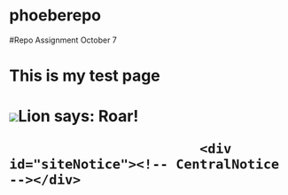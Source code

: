 phoeberepo
==========

#Repo Assignment October 7 


  <html lang="en">
    <head>
      <meta charset="UTF-8">
      <title>Document</title>
    </head>       
    <body>
       <h1> This is my test page <h1>          
       <img src="http://placekitten.com/g/300/300"
       <p>Lion says: <strong>Roar!</strong></p>
    </body>
  </html>


<html lang="en" dir="ltr" class="client-nojs">
<head>
<meta charset="UTF-8" />
<title>Wilfred (U.S. TV series) - Wikipedia, the free encyclopedia</title>
<meta name="generator" content="MediaWiki 1.25wmf1" />
<link rel="alternate" href="android-app://org.wikipedia/http/en.m.wikipedia.org/wiki/Wilfred_(U.S._TV_series)" />
<link rel="alternate" type="application/x-wiki" title="Edit this page" href="/w/index.php?title=Wilfred_(U.S._TV_series)&amp;action=edit" />
<link rel="edit" title="Edit this page" href="/w/index.php?title=Wilfred_(U.S._TV_series)&amp;action=edit" />
<link rel="apple-touch-icon" href="//bits.wikimedia.org/apple-touch/wikipedia.png" />
<link rel="shortcut icon" href="//bits.wikimedia.org/favicon/wikipedia.ico" />
<link rel="search" type="application/opensearchdescription+xml" href="/w/opensearch_desc.php" title="Wikipedia (en)" />
<link rel="EditURI" type="application/rsd+xml" href="//en.wikipedia.org/w/api.php?action=rsd" />
<link rel="alternate" hreflang="x-default" href="/wiki/Wilfred_(U.S._TV_series)" />
<link rel="copyright" href="//creativecommons.org/licenses/by-sa/3.0/" />
<link rel="alternate" type="application/atom+xml" title="Wikipedia Atom feed" href="/w/index.php?title=Special:RecentChanges&amp;feed=atom" />
<link rel="canonical" href="http://en.wikipedia.org/wiki/Wilfred_(U.S._TV_series)" />
<link rel="stylesheet" href="//bits.wikimedia.org/en.wikipedia.org/load.php?debug=false&amp;lang=en&amp;modules=ext.gadget.DRN-wizard%2CReferenceTooltips%2Ccharinsert%2Cfeatured-articles-links%2CrefToolbar%2Cteahouse%7Cext.rtlcite%2Cwikihiero%2CwikimediaBadges%7Cext.uls.nojs%7Cext.visualEditor.viewPageTarget.noscript%7Cmediawiki.legacy.commonPrint%2Cshared%7Cmediawiki.skinning.interface%7Cmediawiki.ui.button%7Cskins.vector.styles%7Cwikibase.client.init&amp;only=styles&amp;skin=vector&amp;*" />
<meta name="ResourceLoaderDynamicStyles" content="" />
<link rel="stylesheet" href="//bits.wikimedia.org/en.wikipedia.org/load.php?debug=false&amp;lang=en&amp;modules=site&amp;only=styles&amp;skin=vector&amp;*" />
<style>a:lang(ar),a:lang(kk-arab),a:lang(mzn),a:lang(ps),a:lang(ur){text-decoration:none}
/* cache key: enwiki:resourceloader:filter:minify-css:7:3904d24a08aa08f6a68dc338f9be277e */</style>
<script src="//bits.wikimedia.org/en.wikipedia.org/load.php?debug=false&amp;lang=en&amp;modules=startup&amp;only=scripts&amp;skin=vector&amp;*"></script>
<script>if(window.mw){
mw.config.set({"wgCanonicalNamespace":"","wgCanonicalSpecialPageName":false,"wgNamespaceNumber":0,"wgPageName":"Wilfred_(U.S._TV_series)","wgTitle":"Wilfred (U.S. TV series)","wgCurRevisionId":622607362,"wgRevisionId":622607362,"wgArticleId":32049399,"wgIsArticle":true,"wgIsRedirect":false,"wgAction":"view","wgUserName":null,"wgUserGroups":["*"],"wgCategories":["Use mdy dates from October 2012","2010s American comedy television series","2011 American television series debuts","2014 American television series endings","American television series based on Australian television series","American television sitcoms","English-language television programming","FX network shows","Television series by Fox Television Studios","Television shows set in California","Wilfred (TV series)"],"wgBreakFrames":false,"wgPageContentLanguage":"en","wgPageContentModel":"wikitext","wgSeparatorTransformTable":["",""],"wgDigitTransformTable":["",""],"wgDefaultDateFormat":"dmy","wgMonthNames":["","January","February","March","April","May","June","July","August","September","October","November","December"],"wgMonthNamesShort":["","Jan","Feb","Mar","Apr","May","Jun","Jul","Aug","Sep","Oct","Nov","Dec"],"wgRelevantPageName":"Wilfred_(U.S._TV_series)","wgIsProbablyEditable":true,"wgRestrictionEdit":[],"wgRestrictionMove":[],"wgWikiEditorEnabledModules":{"toolbar":true,"dialogs":true,"hidesig":true,"preview":false,"previewDialog":false,"publish":false},"wgBetaFeaturesFeatures":[],"wgMediaViewerOnClick":true,"wgMediaViewerEnabledByDefault":true,"wgVisualEditor":{"isPageWatched":false,"pageLanguageCode":"en","pageLanguageDir":"ltr","svgMaxSize":4096,"namespacesWithSubpages":{"6":0,"8":0,"1":true,"2":true,"3":true,"4":true,"5":true,"7":true,"9":true,"10":true,"11":true,"12":true,"13":true,"14":true,"15":true,"100":true,"101":true,"102":true,"103":true,"104":true,"105":true,"106":true,"107":true,"108":true,"109":true,"110":true,"111":true,"447":true,"2600":false,"828":true,"829":true}},"wikilove-recipient":"","wikilove-anon":0,"wgGuidedTourHelpGuiderUrl":"Help:Guided tours/guider","wgULSAcceptLanguageList":["ru-ru","ru","en-us","en"],"wgULSCurrentAutonym":"English","wgFlaggedRevsParams":{"tags":{"status":{"levels":1,"quality":2,"pristine":3}}},"wgStableRevisionId":null,"wgCategoryTreePageCategoryOptions":"{\"mode\":0,\"hideprefix\":20,\"showcount\":true,\"namespaces\":false}","wgNoticeProject":"wikipedia","wgWikibaseItemId":"Q1968364"});
}</script><script>if(window.mw){
mw.loader.implement("user.options",function($,jQuery){mw.user.options.set({"ccmeonemails":0,"cols":80,"date":"default","diffonly":0,"disablemail":0,"editfont":"default","editondblclick":0,"editsectiononrightclick":0,"enotifminoredits":0,"enotifrevealaddr":0,"enotifusertalkpages":1,"enotifwatchlistpages":0,"extendwatchlist":0,"fancysig":0,"forceeditsummary":0,"gender":"unknown","hideminor":0,"hidepatrolled":0,"imagesize":2,"math":0,"minordefault":0,"newpageshidepatrolled":0,"nickname":"","norollbackdiff":0,"numberheadings":0,"previewonfirst":0,"previewontop":1,"rcdays":7,"rclimit":50,"rows":25,"showhiddencats":false,"shownumberswatching":1,"showtoolbar":1,"skin":"vector","stubthreshold":0,"thumbsize":4,"underline":2,"uselivepreview":0,"usenewrc":0,"watchcreations":1,"watchdefault":0,"watchdeletion":0,"watchlistdays":3,"watchlisthideanons":0,"watchlisthidebots":0,"watchlisthideliu":0,"watchlisthideminor":0,"watchlisthideown":0,"watchlisthidepatrolled":0,"watchmoves":0,"watchrollback":0,
"wllimit":250,"useeditwarning":1,"prefershttps":1,"flaggedrevssimpleui":1,"flaggedrevsstable":0,"flaggedrevseditdiffs":true,"flaggedrevsviewdiffs":false,"usebetatoolbar":1,"usebetatoolbar-cgd":1,"visualeditor-enable":0,"visualeditor-betatempdisable":0,"visualeditor-enable-experimental":0,"visualeditor-enable-language":0,"visualeditor-hidebetawelcome":0,"wikilove-enabled":1,"mathJax":false,"echo-subscriptions-web-page-review":true,"echo-subscriptions-email-page-review":false,"ep_showtoplink":false,"ep_bulkdelorgs":false,"ep_bulkdelcourses":true,"ep_showdyk":true,"echo-subscriptions-web-education-program":true,"echo-subscriptions-email-education-program":false,"echo-notify-show-link":true,"echo-show-alert":true,"echo-email-frequency":0,"echo-email-format":"html","echo-subscriptions-email-system":true,"echo-subscriptions-web-system":true,"echo-subscriptions-email-user-rights":true,"echo-subscriptions-web-user-rights":true,"echo-subscriptions-email-other":false,
"echo-subscriptions-web-other":true,"echo-subscriptions-email-edit-user-talk":false,"echo-subscriptions-web-edit-user-talk":true,"echo-subscriptions-email-reverted":false,"echo-subscriptions-web-reverted":true,"echo-subscriptions-email-article-linked":false,"echo-subscriptions-web-article-linked":false,"echo-subscriptions-email-mention":false,"echo-subscriptions-web-mention":true,"echo-subscriptions-web-edit-thank":true,"echo-subscriptions-email-edit-thank":false,"echo-subscriptions-web-flow-discussion":true,"echo-subscriptions-email-flow-discussion":false,"gettingstarted-task-toolbar-show-intro":true,"uls-preferences":"","multimediaviewer-enable":true,"language":"en","variant-gan":"gan","variant-iu":"iu","variant-kk":"kk","variant-ku":"ku","variant-shi":"shi","variant-sr":"sr","variant-tg":"tg","variant-uz":"uz","variant-zh":"zh","searchNs0":true,"searchNs1":false,"searchNs2":false,"searchNs3":false,"searchNs4":false,"searchNs5":false,"searchNs6":false,"searchNs7":false,"searchNs8":
false,"searchNs9":false,"searchNs10":false,"searchNs11":false,"searchNs12":false,"searchNs13":false,"searchNs14":false,"searchNs15":false,"searchNs100":false,"searchNs101":false,"searchNs108":false,"searchNs109":false,"searchNs118":false,"searchNs119":false,"searchNs446":false,"searchNs447":false,"searchNs710":false,"searchNs711":false,"searchNs828":false,"searchNs829":false,"searchNs2600":false,"gadget-teahouse":1,"gadget-ReferenceTooltips":1,"gadget-geonotice":1,"gadget-DRN-wizard":1,"gadget-charinsert":1,"gadget-refToolbar":1,"gadget-mySandbox":1,"gadget-featured-articles-links":1,"variant":"en"});},{},{});mw.loader.implement("user.tokens",function($,jQuery){mw.user.tokens.set({"editToken":"+\\","patrolToken":"+\\","watchToken":"+\\"});},{},{});
/* cache key: enwiki:resourceloader:filter:minify-js:7:8d55686787f352ccb6a28352f979b72d */
}</script>
<script>if(window.mw){
mw.loader.load(["mediawiki.page.startup","mediawiki.legacy.wikibits","mediawiki.legacy.ajax","ext.centralauth.centralautologin","mmv.head","ext.visualEditor.viewPageTarget.init","ext.uls.init","ext.uls.interface","ext.centralNotice.bannerController","skins.vector.js"]);
}</script>
<link rel="dns-prefetch" href="//meta.wikimedia.org" />
<!--[if lt IE 7]><style type="text/css">body{behavior:url("/w/static-1.25wmf1/skins/Vector/csshover.min.htc")}</style><![endif]-->
</head>
<body class="mediawiki ltr sitedir-ltr ns-0 ns-subject page-Wilfred_U_S_TV_series skin-vector action-view vector-animateLayout">
		<div id="mw-page-base" class="noprint"></div>
		<div id="mw-head-base" class="noprint"></div>
		<div id="content" class="mw-body" role="main">
			<a id="top"></a>

							<div id="siteNotice"><!-- CentralNotice --></div>
